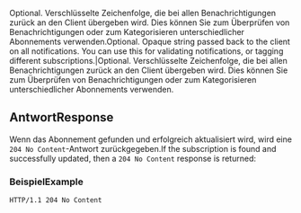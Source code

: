 <span data-ttu-id="b77a0-p103">Optional. Verschlüsselte Zeichenfolge, die bei allen Benachrichtigungen zurück an den Client übergeben wird. Dies können Sie zum Überprüfen von Benachrichtigungen oder zum Kategorisieren unterschiedlicher Abonnements verwenden.</span><span class="sxs-lookup"><span data-stu-id="b77a0-p103">Optional. Opaque string passed back to the client on all notifications. You can use this for validating notifications, or tagging different subscriptions.</span></span>|Optional. Verschlüsselte Zeichenfolge, die bei allen Benachrichtigungen zurück an den Client übergeben wird. Dies können Sie zum Überprüfen von Benachrichtigungen oder zum Kategorisieren unterschiedlicher Abonnements verwenden.


## <a name="response"></a><span data-ttu-id="b77a0-137">Antwort</span><span class="sxs-lookup"><span data-stu-id="b77a0-137">Response</span></span>

<span data-ttu-id="b77a0-138">Wenn das Abonnement gefunden und erfolgreich aktualisiert wird, wird eine `204 No Content`-Antwort zurückgegeben.</span><span class="sxs-lookup"><span data-stu-id="b77a0-138">If the subscription is found and successfully updated, then a `204 No Content` response is returned:</span></span>

### <a name="example"></a><span data-ttu-id="b77a0-139">Beispiel</span><span class="sxs-lookup"><span data-stu-id="b77a0-139">Example</span></span>

```http
HTTP/1.1 204 No Content
```
